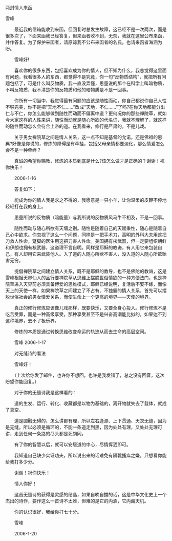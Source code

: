 两封情人来函

雪峰


　　最近我的信箱能收到来函，但回复时总发生故障，这已经不是一次两次，而是很多次了，下面来函我已经答复，但来函者收不到，无奈，我就在这里公布来函，并作答复。为了保护来函者，请原谅我不公布来函者的名氏。也请来函者海涵为盼。

　　雪峰好! 

　　喜欢你的很多东西，包括喜欢成为你的情人，但不知为什么，我总觉得这里面有问题，我看很多人的东西，都觉得不是究竟，你一句“反物质结构”，就把所有问题包括了，可是什么叫反物质，我一直没弄懂，思童说的那个在科学上叫暗物质，不叫反物质，我不清楚你的反物质和他的暗物质是不是一回事。

　　你所有一切当中，我觉得最有问题的应该是随性而动，你自己都说你自己人性不够完美，你不是把“天地不仁……”改成“天地，不仁……”了吗?在你天地都能分出仁与不仁，你怎么能够做到随性而动而不偏离中道？更何况你的那些禅院草，就如今大家这样的人性来讲，随性而动就是随心所欲的代名词，我就不理解了，就这样的随性而动怎么会符合上帝的道。在我看来，修行是严肃的，不是儿戏。 

　　关于男女禅院草之间是情人关系，这一点不知是基督的允诺，还是佛祖的恩典?好像是你说的，修炼的障碍是有牵挂，包括父母亲情都要淡化，那么情爱怎么会不是一种牵绊？

　　真诚的希望你赐教，修炼的本质到底是什么?该怎么做才是正确的？谢谢！祝你快乐！

　　2006-1-16


　　答复如下：

　　能成为你的情人我是求之不得的，我愿意是一只小羊，让你温柔的皮鞭不停地轻轻打在我的身上。

　　思童所说的反物质（暗能量）与我所说的反物质风马牛不相及，不是一回事。

　　随性而动与随心所欲有天壤之别。随性是随着自己的天赋秉性，随心是随着自己心中欲求。你忽视了这么一个问题，同样是一把手术刀，高明的外科大夫用这把刀救人性命，蹩脚的医生用这把刀害人性命。美国拥有核武器，但一定要组织朝鲜和伊朗也拥有核武器，这道理不言自明。同样是耶稣的教诲，有人用它来包装自己，有人却用它来武装他人。入了道的人随心所欲不害人，没入道的人随心所欲贻害无穷。

　　提倡禅院草之间建立情人关系，既不是耶稣的教导，也不是佛陀的教诲，这是雪峰根据天界仙人的品行要禅院草从思维上摆脱世俗情欲的一种方便法门，也是禅院草进入天界前必须具备博爱的思维模式，耶稣已经说明，复活后不娶不嫁，而像天上的天使一样，如果禅院草之间建立了不占有、不独霸的情人关系，首先可以摆脱世俗社会的男女情爱关系，而使生命上一个更高的境界——天使的境界。

　　真正的修行修炼应该像儿戏那样，既要快乐，又要全身心投入。修行修炼不是吃苦受罪，而是一种高级享受，那种享受甚至不是兴奋高潮能比拟的，如果达不到这种境界，去不了极乐界。

　　修炼的本质是通过转换思维改变命运的轨迹从而去生命的高层空间。

　　雪峰 2006-1-17


　　对无缝诗的看法

　　雪峰好！

　　（上次给你发了邮件，也许你不想回，也许是我发错了，总之没有回音，这次盼望你能回复。）

　　对于你的无缝诗我是这样看的：

　　道的生发、运行、转化、收藏都是以物为基础的，离开物就失去了载体，就成了真空。

　　道是圆融无碍的，怎么讲都有理，所以左右逢源、上下贯通、天衣无缝，因为是无缝，所以必须是循环的，不能一条道走到黑，因为处处有理，又处处无理可讲，走到任何一条路的尽头都是死胡同。

　　有了你的智慧以后，就可以安居道的中心，尽情挥洒即可。

　　我知道自己缺少实证功夫，所以说出来的话难免有隔靴搔痒之嫌，只想看你能给我打多少分。

　　谢谢！祝你快乐！


　　情人你好！

　　这首无缝诗的获得是灵感的结晶，如果自吹自擂的话，这是中华文化史上一个杰出的诗作，要作这么一首诗不太难，但难的是它的内涵，它内藏天机。

　　你的认识很好，我给你打七十分。

　　雪峰


　　2006-1-20



